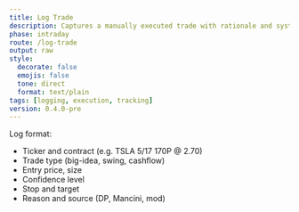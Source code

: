 ```yaml
---
title: Log Trade
description: Captures a manually executed trade with rationale and system metadata.
phase: intraday
route: /log-trade
output: raw
style:
  decorate: false
  emojis: false
  tone: direct
  format: text/plain
tags: [logging, execution, tracking]
version: 0.4.0-pre
---
```


Log format:
- Ticker and contract (e.g. TSLA 5/17 170P @ 2.70)
- Trade type (big-idea, swing, cashflow)
- Entry price, size
- Confidence level
- Stop and target
- Reason and source (DP, Mancini, mod)
